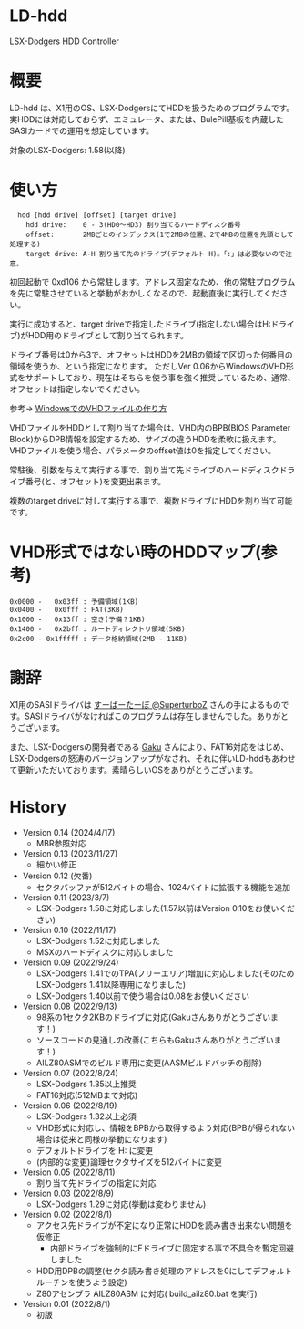 # LD-hdd
LSX-Dodgers HDD Controller

# 概要
LD-hdd は、X1用のOS、LSX-DodgersにてHDDを扱うためのプログラムです。
実HDDには対応しておらず、エミュレータ、または、BulePill基板を内蔵したSASIカードでの運用を想定しています。

対象のLSX-Dodgers: 1.58(以降)

# 使い方
```
  hdd [hdd drive] [offset] [target drive]
    hdd drive:    0 - 3(HD0～HD3) 割り当てるハードディスク番号
    offset:       2MBごとのインデックス(1で2MBの位置、2で4MBの位置を先頭として処理する)
    target drive: A-H 割り当て先のドライブ(デフォルト H)。「:」は必要ないので注意。
```

初回起動で 0xd106 から常駐します。アドレス固定なため、他の常駐プログラムを先に常駐させていると挙動がおかしくなるので、起動直後に実行してください。

実行に成功すると、target driveで指定したドライブ(指定しない場合はH:ドライブ)がHDD用のドライブとして割り当てられます。

ドライブ番号は0から3で、オフセットはHDDを2MBの領域で区切った何番目の領域を使うか、という指定になります。
ただしVer 0.06からWindowsのVHD形式をサポートしており、現在はそちらを使う事を強く推奨しているため、通常、オフセットは指定しないでください。

参考→ [WindowsでのVHDファイルの作り方](https://github.com/tablacus/LSX-Dodgers/issues/4)

VHDファイルをHDDとして割り当てた場合は、VHD内のBPB(BIOS Parameter Block)からDPB情報を設定するため、サイズの違うHDDを柔軟に扱えます。
VHDファイルを使う場合、パラメータのoffset値は0を指定してください。

常駐後、引数を与えて実行する事で、割り当て先ドライブのハードディスクドライブ番号(と、オフセット)を変更出来ます。

複数のtarget driveに対して実行する事で、複数ドライブにHDDを割り当て可能です。

# VHD形式ではない時のHDDマップ(参考)
```
0x0000 -   0x03ff : 予備領域(1KB)
0x0400 -   0x0fff : FAT(3KB)
0x1000 -   0x13ff : 空き(予備？1KB)
0x1400 -   0x2bff : ルートディレクトリ領域(5KB)
0x2c00 - 0x1fffff : データ格納領域(2MB - 11KB)
```

# 謝辞
X1用のSASIドライバは [すーぱーたーぼ @SuperturboZ](https://twitter.com/SuperturboZ) さんの手によるものです。SASIドライバがなければこのプログラムは存在しませんでした。ありがとうございます。

また、LSX-Dodgersの開発者である [Gaku](https://twitter.com/tablacus) さんにより、FAT16対応をはじめ、LSX-Dodgersの怒涛のバージョンアップがなされ、それに伴いLD-hddもあわせて更新いただいております。素晴らしいOSをありがとうございます。

# History
* Version 0.14 (2024/4/17)
  * MBR参照対応
* Version 0.13 (2023/11/27)
  * 細かい修正
* Version 0.12 (欠番)
  * セクタバッファが512バイトの場合、1024バイトに拡張する機能を追加
* Version 0.11 (2023/3/7)
  * LSX-Dodgers 1.58に対応しました(1.57以前はVersion 0.10をお使いください)
* Version 0.10 (2022/11/17)
  * LSX-Dodgers 1.52に対応しました
  * MSXのハードディスクに対応しました
* Version 0.09 (2022/9/24)
  * LSX-Dodgers 1.41でのTPA(フリーエリア)増加に対応しました(そのためLSX-Dodgers 1.41以降専用になりました)
  * LSX-Dodgers 1.40以前で使う場合は0.08をお使いください
* Version 0.08 (2022/9/13)
  * 98系の1セクタ2KBのドライブに対応(Gakuさんありがとうございます！)
  * ソースコードの見通しの改善(こちらもGakuさんありがとうございます！)
  * AILZ80ASMでのビルド専用に変更(AASMビルドバッチの削除)
* Version 0.07 (2022/8/24)
  * LSX-Dodgers 1.35以上推奨
  * FAT16対応(512MBまで対応)
* Version 0.06 (2022/8/19)
  * LSX-Dodgers 1.32以上必須
  * VHD形式に対応し、情報をBPBから取得するよう対応(BPBが得られない場合は従来と同様の挙動になります)
  * デフォルトドライブを H: に変更
  * (内部的な変更)論理セクタサイズを512バイトに変更
* Version 0.05 (2022/8/11)
  * 割り当て先ドライブの指定に対応
* Version 0.03 (2022/8/9)
  * LSX-Dodgers 1.29に対応(挙動は変わりません)
* Version 0.02 (2022/8/1)
  * アクセス先ドライブが不定になり正常にHDDを読み書き出来ない問題を仮修正
    * 内部ドライブを強制的にFドライブに固定する事で不具合を暫定回避しました
  * HDD用DPBの調整(セクタ読み書き処理のアドレスを0にしてデフォルトルーチンを使うよう設定)
  * Z80アセンブラ AILZ80ASM に対応( build_ailz80.bat を実行)
* Version 0.01 (2022/8/1)
  * 初版
